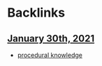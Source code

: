 
# Backlinks
## [January 30th, 2021](<January 30th, 2021.md>)
- [procedural knowledge](<procedural knowledge.md>)

